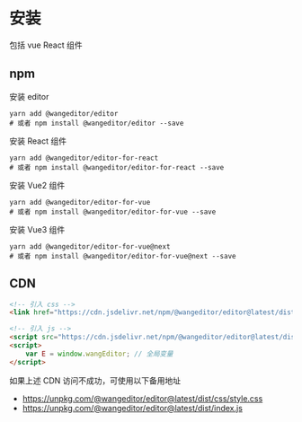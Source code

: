 # 安装

包括 vue React 组件

## npm

安装 editor

```shell
yarn add @wangeditor/editor
# 或者 npm install @wangeditor/editor --save
```

安装 React 组件

```shell
yarn add @wangeditor/editor-for-react
# 或者 npm install @wangeditor/editor-for-react --save
```

安装 Vue2 组件

```shell
yarn add @wangeditor/editor-for-vue
# 或者 npm install @wangeditor/editor-for-vue --save
```

安装 Vue3 组件

```shell
yarn add @wangeditor/editor-for-vue@next
# 或者 npm install @wangeditor/editor-for-vue@next --save
```

## CDN

```html
<!-- 引入 css -->
<link href="https://cdn.jsdelivr.net/npm/@wangeditor/editor@latest/dist/css/style.css" rel="stylesheet">

<!-- 引入 js -->
<script src="https://cdn.jsdelivr.net/npm/@wangeditor/editor@latest/dist/index.min.js"></script>
<script>
    var E = window.wangEditor; // 全局变量
</script>
```

如果上述 CDN 访问不成功，可使用以下备用地址
- https://unpkg.com/@wangeditor/editor@latest/dist/css/style.css
- https://unpkg.com/@wangeditor/editor@latest/dist/index.js
